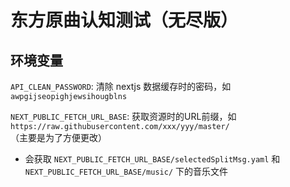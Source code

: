 # 东方原曲认知测试（无尽版）

## 环境变量
`API_CLEAN_PASSWORD`: 清除 nextjs 数据缓存时的密码，如 `awpgijseopighjewsihougblns`

`NEXT_PUBLIC_FETCH_URL_BASE`: 获取资源时的URL前缀，如 `https://raw.githubusercontent.com/xxx/yyy/master/`（主要是为了方便更改）

+ 会获取 `NEXT_PUBLIC_FETCH_URL_BASE/selectedSplitMsg.yaml` 和 `NEXT_PUBLIC_FETCH_URL_BASE/music/` 下的音乐文件
